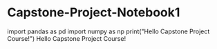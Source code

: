 # Capstone-Project-Notebook1

import pandas as pd
import numpy as np
print("Hello Capstone Project Course!")
Hello Capstone Project Course!
